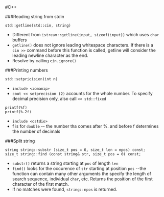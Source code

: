 #C++

###Reading string from stdin
```
std::getline(std::cin, string)
```
* Different from ```istream::getline(input, sizeof(input))``` which uses ```char``` buffers
* ```getline()``` does not ignore leading whitespace characters. If there is a ```cin >>``` command before this function is called, getline will consider the leading newline character as the end.
* Resolve by calling ```cin.ignore()```

###Printing numbers
```
std::setpricision(int n)
```
* ```include <iomanip>```
* ``` cout << setprecision (2) ``` accounts for the whole number. To specify decimal precision only, also call ```<< std::fixed```

```
printf(%f)
printf(%.2f)
```
* ```include <cstdio>```
* f is for ```double``` -- the number tha comes after %. and before f determines the number of decimals

###Split string
```
string string::substr (size_t pos = 0, size_t len = npos) const;
size_t string::find (const string& str, size_t pos = 0) const;
```
* ```substr()``` returns a string starting at ```pos``` of length ```len```
* ```find()``` looks for the occurence of ```str``` starting at position ```pos``` --the function can contain many other arguments the specify the length of search sequence, individual ```char```, etc. Returns the position of the first character of the first match.
* If no matches were found, ```string::npos``` is returned.